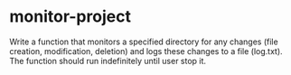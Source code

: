 # monitor-project
 Write a function that monitors a specified directory for any changes (file creation, modification, deletion) and logs these changes to a file (log.txt). The function should run indefinitely until user stop it.
